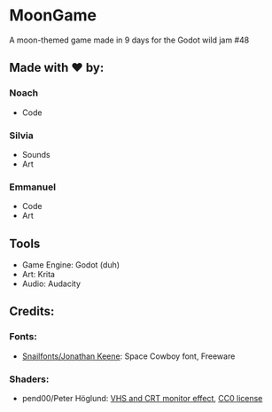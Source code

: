 # MoonGame
A moon-themed game made in 9 days for the Godot wild jam #48
## Made with ❤️ by: 
### Noach
* Code
### Silvia 
* Sounds 
* Art
### Emmanuel
* Code
* Art 
## Tools
* Game Engine: Godot (duh)
* Art: Krita
* Audio: Audacity

## Credits:
### Fonts: 
* [Snailfonts/Jonathan Keene](https://www.fontspace.com/snailfonts): Space Cowboy font, Freeware
### Shaders:
* pend00/Peter Höglund: [VHS and CRT monitor effect](https://godotshaders.com/shader/vhs-and-crt-monitor-effect/), [CC0 license](https://creativecommons.org/publicdomain/zero/1.0/)
